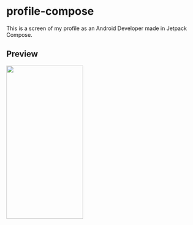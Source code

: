 # profile-compose
This is a screen of my profile as an Android Developer made in Jetpack Compose.

## Preview
<img src="/proflie-screenshoot.png" width="200" height="400"/> 
